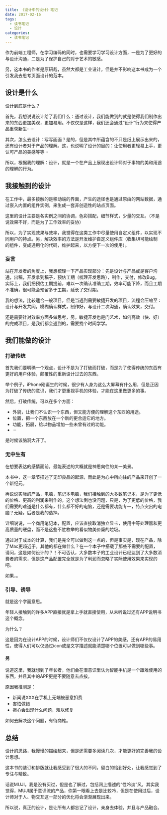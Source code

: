 ```yaml
---
title: 《设计中的设计》笔记
date: 2017-02-16
tags: 
  - 读书笔记
  - 设计
categories: 
  - 读书笔记
---
```


作为前端工程师，在学习编码的同时，也需要学习学习设计方面，一是为了更好的与设计沟通，二是为了保护自己的对于艺术的敏感。

另，这本书的作者是原研哉，虽然大都是工业设计，但是并不影响这本书成为一个引发我去思考页面设计的范本。

<!-- more -->

## 设计是什么

设计到底是什么？

首先，我想说说设计给了我们什么：通过设计，我们能做到的就是使得我们制作出来的东西更加美观，更加易用。不仅仅是这样，我们还会通过“设计”行为来使得产品重获新生······

其次，怎么去设计：写写画画？是的，但是其中所蕴含的不只是纸上展示出来的，还有设计者对于产品的理解。这，也说明了设计的目的：让使用者更轻易上手，更认可产品的美感等等···

所以，根据我的理解：设计，就是一个在产品上展现出设计师对于事物的美和用途的理解的行为。

## 我接触到的设计

在工作中，最多接触的是移动端的界面，产生的途径也是通过原由的网站数据，通过嵌入内置的组件实例，来生成一套非创造性的站点页面。

这里的设计主要是各实例之间的协调，色彩搭配，细节样式，少量的交互。（不是说效果不好，而是为了工作效率的妥协）

所以，为了实现效果与效率，我觉得在这类工作中尽量使用自定义组件，以实现不同用户的特点。另，解决效率的方法是开发维护自定义组件库（收集UI可能绘制的组件，变成通用化的代码，维护起来，以方便下一次的使用）。

### 妄言

站在开发者的角度上，我想梳理一下产品实现部分：先是设计与产品或是客户沟通，出稿，开发拿到稿子，预估工期（梳理开发思路），制作，交付，修改Bug。实际上，我们把预估工期提前，难以一次确认准确工期，效率可能下降，而且工期不准确，很可能会预留多于工期，延长了交付期。

我的想法，比较适合一般项目，但是当遇到需要敏捷开发的项目，流程会压缩至：设计与开发共同，模糊确认样式，制作好，与设计二次沟通，确认效果，交付。

还是需要针对效率方面多做思考，另，敏捷开发也是门艺术，如何高效（快、好）的完成项目，是我们都会遇到的，需要找个时间学学。

## 我们能做的设计

### 打破传统

首先我们要明确一个观点，设计不是为了打破而打破，而是为了使得传统的东西有更好的用户体验，颠覆性的重新设计过去的东西。

举个例子，iPhone刚诞生的时候，很少有人身为这么大屏幕有什么用，但是正因为打破了传统的意识，我们才更重视手机的体验，才能在这里做更多的事。

然后，打破传统，可以在多个方面：

- 外貌，让我们不认识一个东西，但又能方便的理解这个东西的用途。
- 位置，把一个东西放在一个新的更合适它的地方。
- 功能，拓展，给以物品增加一些未曾有过的功能。
- ···

是时候该脑洞大开了。

### 无中生有

在想要表达的感情面前，最能表述的大概就是神思向往的某一美景。

本书中，这一章节描述了无印良品的起源，而此是为心中所向往的产品来开创了一个新纪元。

再说说实际的产品，电脑，笔记本电脑，我们接触到的大多数笔记本，是为了更低的价格、更高的利润来制作的，这个想法倒也没问题，只是，为了更低的价格，我们需要的难道是什么都有，什么都不好的电脑，还是需要功能专一，特点突出的电脑？无疑，后者是我的选择。

详细说说，一个商用笔记本，配置，应该直接取消独立显卡，使用中等处理器和更高质量的硬盘，而不是这些不胜枚举的看似物美价廉的垃圾。

通过对于成本的计算，我们是完全可以做到这一点的，但是事实是，现在产品，除了Mac更趋近于，其他的都在做什么？在一个本子中搭载了那些不需要的配置，请问，这是如何设计的？！不可否认，大多数本子的工业设计已经达到了大多数消费者的需求，但是这产品配置完全就是为了利润而忽略了实际使用效果来实现的吧。

如果，。

### 引导、诱导

就是这个字面意思。

年轻人接触到的许多APP直接就是拿上手就直接使用，从未听说过还有APP说明书这个概念。

为什么？

这是因为在设计APP的时候，设计师们不仅仅设计了APP的美感，还有APP的易用性，使得人们可以仅通过icon或是文字描述就能清楚哪个位置可以做到哪些事。

#### 另

说道这里，我就想到了年长者，他们会在潜意识里认为智能手机是一个跟难使用的东西，并且其中的APP更是不要随意去点按。

原因我推测是：

- 新闻说XXX在手机上无端被恶意扣费
- 害怕做错
- 担心会出现什么问题，难以修复

如何去解决这个问题，有待商榷。

## 总结

设计的思路，我慢慢的描绘起来，但是还需要多阅读几次，才能更好的完善我的设计思想。

这本书的装订和排版就让我感受到了很大的不同，留白的恰到好处，让我感觉到了专注与精致。

话说MUJI，我是没有买过，但是也了解过，包括网上描述的“性冷淡”风，其实我觉得，MUJI属于意识流的产品，你第一眼看上去是比较冷，但是在使用过后，设计师对于人、物交互这一部分的优化将会渐渐展现出来。

所以说，真正的设计，是让所有人都忘记了设计，亲身去体验，并且与产品融合。
